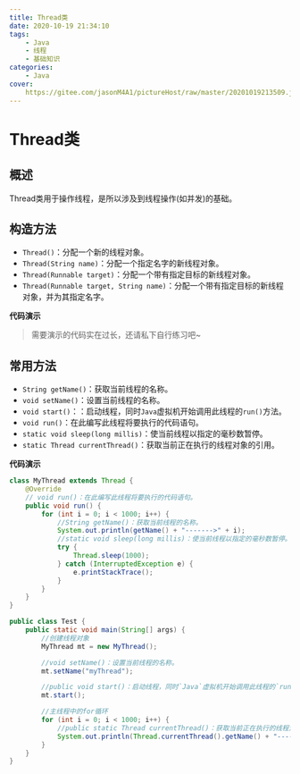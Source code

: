 ```yaml
---
title: Thread类
date: 2020-10-19 21:34:10
tags:
	- Java
	- 线程
	- 基础知识
categories:
	- Java
cover:
	https://gitee.com/jasonM4A1/pictureHost/raw/master/20201019213509.jpg
---
```


# Thread类

## 概述

Thread类用于操作线程，是所以涉及到线程操作(如并发)的基础。

## 构造方法

+ `Thread()`：分配一个新的线程对象。
+ `Thread(String name)`：分配一个指定名字的新线程对象。
+ `Thread(Runnable target)`：分配一个带有指定目标的新线程对象。
+ `Thread(Runnable target, String name)`：分配一个带有指定目标的新线程对象，并为其指定名字。

**代码演示**

> 需要演示的代码实在过长，还请私下自行练习吧~

## 常用方法

+ `String getName()`：获取当前线程的名称。
+ `void setName()`：设置当前线程的名称。
+ `void start()`：：启动线程，同时`Java`虚拟机开始调用此线程的`run()`方法。
+ `void run()`：在此编写此线程将要执行的代码语句。
+ `static void sleep(long millis)`：使当前线程以指定的毫秒数暂停。
+ `static Thread currentThread()`：获取当前正在执行的线程对象的引用。

**代码演示**

~~~java
class MyThread extends Thread {
    @Override
    // void run()：在此编写此线程将要执行的代码语句。
    public void run() {
        for (int i = 0; i < 1000; i++) {
            //String getName()：获取当前线程的名称。
            System.out.println(getName() + "------->" + i);
            //static void sleep(long millis)：使当前线程以指定的毫秒数暂停。
            try {
                Thread.sleep(1000);
            } catch (InterruptedException e) {
                e.printStackTrace();
            }
        }
    }
}

public class Test {
    public static void main(String[] args) {
        //创建线程对象
        MyThread mt = new MyThread();

        //void setName()：设置当前线程的名称。
        mt.setName("myThread");

        //public void start()：启动线程，同时`Java`虚拟机开始调用此线程的`run()`方法
        mt.start();

        //主线程中的for循环
        for (int i = 0; i < 1000; i++) {
            //public static Thread currentThread()：获取当前正在执行的线程对象的引用
            System.out.println(Thread.currentThread().getName() + "-------->" + i);
        }
    }
}
~~~

